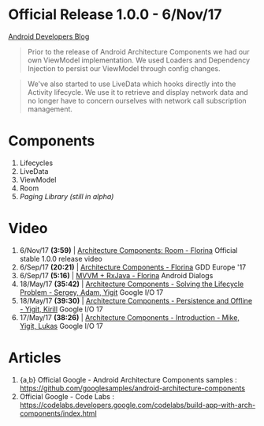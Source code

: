# Official Release 1.0.0 - 6/Nov/17
[Android Developers Blog](https://android-developers.googleblog.com/2017/11/announcing-architecture-components-10.html)

> Prior to the release of Android Architecture Components we had our own ViewModel implementation. We used Loaders and Dependency Injection to persist our ViewModel through config changes.

> We've also started to use LiveData which hooks directly into the Activity lifecycle. We use it to retrieve and display network data and no longer have to concern ourselves with ​network call subscription management.

# Components

1) Lifecycles
2) LiveData
3) ViewModel
4) Room
5) _Paging Library (still in alpha)_

# Video

1) 6/Nov/17 **(3:59)** | [Architecture Components: Room - Florina](https://www.youtube.com/watch?v=H7I3zs-L-1w) Official stable 1.0.0 release video
2) 6/Sep/17 **(20:21)** | [Architecture Components - Florina](https://www.youtube.com/watch?v=Ts-uxYiBEQ8) GDD Europe '17
3) 6/Sep/17 **(5:16)** | [MVVM + RxJava - Florina](https://www.youtube.com/watch?v=h25FDyGTLso) Android Dialogs
4) 18/May/17 **(35:42)** | [Architecture Components - Solving the Lifecycle Problem - Sergey, Adam, Yigit](https://www.youtube.com/watch?v=bEKNi1JOrNs) Google I/O 17
5) 18/May/17 **(39:30)** | [Architecture Components - Persistence and Offline - Yigit, Kirill](https://www.youtube.com/watch?v=MfHsPGQ6bgE) Google I/O 17
6) 17/May/17 **(38:26)** | [Architecture Components - Introduction - Mike, Yigit, Lukas](https://www.youtube.com/watch?v=FrteWKKVyzI) Google I/O 17

# Articles

1) {a,b} Official Google - Android Architecture Components samples : https://github.com/googlesamples/android-architecture-components
2) Official Google - Code Labs : https://codelabs.developers.google.com/codelabs/build-app-with-arch-components/index.html
